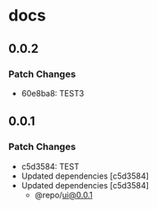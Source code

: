 # docs

## 0.0.2

### Patch Changes

- 60e8ba8: TEST3

## 0.0.1

### Patch Changes

- c5d3584: TEST
- Updated dependencies [c5d3584]
- Updated dependencies [c5d3584]
  - @repo/ui@0.0.1
